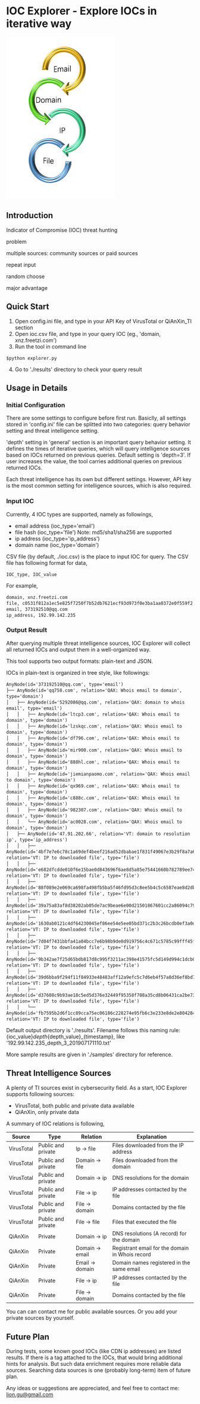 # IOC Explorer - Explore IOCs in iterative way

![illustration](pics/illustration.png)

## Introduction

Indicator of Compromise (IOC) threat hunting

problem

multiple sources: community sources or paid sources

repeat input

random choose

major advantage

## Quick Start

1. Open config.ini file, and type in your API Key of VirusTotal or QiAnXin_TI section
2. Open ioc.csv file, and type in your query IOC (eg., 'domain, xnz.freetzi.com')
3. Run the tool in command line
```
$python explorer.py
```
4. Go to './results' directory to check your query result

## Usage in Details

### Initial Configuration

There are some settings to configure before first run. Basiclly, all settings stored in 'config.ini' file can be splitted into two categories: query behavior setting and threat intelligence setting.

'depth' setting in 'general' section is an important query behavior setting. It defines the times of iterative queries, which will query intelligence sources based on IOCs returned on previous queries. Default setting is 'depth=3'. If user increases the value, the tool carries additional queries on previous returned IOCs. 

Each threat intelligence has its own but different settings. However, API key is the most common setting for intelligence sources, which is also required.

### Input IOC

Currently, 4 IOC types are supported, namely as followings,

- email address (ioc_type='email')
- file hash (ioc_type='file') Note: md5/sha1/sha256 are supported
- ip address (ioc_type='ip_address')
- domain name (ioc_type='domain')

CSV file (by default, ./ioc.csv) is the place to input IOC for query. The CSV file has following format for data,

```
IOC_type, IOC_value
```

For example,

```
domain, xnz.freetzi.com
file, c0531f812a1ec5e825f7250f7b52db7621ecf93d973f0e3ba1aa0372e0f559f2
email, 373192510@qq.com
ip_address, 192.99.142.235
```

### Output Result

After querying multiple threat intelligence sources, IOC Explorer will collect all returned IOCs and output them in a well-organized way.

This tool supports two output formats: plain-text and JSON.

IOCs in plain-text is organized in tree style, like followings:

```
AnyNode(id='373192510@qq.com', type='email')
├── AnyNode(id='qq758.com', relation='QAX: Whois email to domain', type='domain')
│   ├── AnyNode(id='5292086@qq.com', relation='QAX: domain to whois email', type='email')
│   │   ├── AnyNode(id='ltcp3.com', relation='QAX: Whois email to domain', type='domain')
│   │   ├── AnyNode(id='lzskqc.com', relation='QAX: Whois email to domain', type='domain')
│   │   ├── AnyNode(id='df796.com', relation='QAX: Whois email to domain', type='domain')
│   │   ├── AnyNode(id='mir900.com', relation='QAX: Whois email to domain', type='domain')
│   │   ├── AnyNode(id='888hl.com', relation='QAX: Whois email to domain', type='domain')
│   │   ├── AnyNode(id='jiemianpaomo.com', relation='QAX: Whois email to domain', type='domain')
│   │   ├── AnyNode(id='qx969.com', relation='QAX: Whois email to domain', type='domain')
│   │   ├── AnyNode(id='c888c.com', relation='QAX: Whois email to domain', type='domain')
│   │   ├── AnyNode(id='982307.com', relation='QAX: Whois email to domain', type='domain')
│   │   └── AnyNode(id='ac0028.com', relation='QAX: Whois email to domain', type='domain')
│   ├── AnyNode(id='47.91.202.66', relation='VT: domain to resolution ip', type='ip_address')
│   │   ├── AnyNode(id='4bf7e7e6c78c1a69def4beef216ad52dbabae1f831f49067e3b29f8a7a62d71e', relation='VT: IP to downloaded file', type='file')
│   │   ├── AnyNode(id='e682dfcdde010f6e15bae0d843696f6ae8d5a85e75441660b782789ee747f075', relation='VT: IP to downloaded file', type='file')
│   │   ├── AnyNode(id='88f089e2e069ca698fa498fb5ba5f46fd95d3c8ee5b4c5c6587eae8d2db43fe7', relation='VT: IP to downloaded file', type='file')
│   │   ├── AnyNode(id='39a75a83af8d38202ab05de7ac9beae6e00d21501867601cc2a86094c79d6f16', relation='VT: IP to downloaded file', type='file')
│   │   ├── AnyNode(id='1630ab0121c4df64230045ef86ee54e5ee05bd371c2b3c26bcdb0ef3a0d2360f', relation='VT: IP to downloaded file', type='file')
│   │   ├── AnyNode(id='7d04f7431bbfa41a04bcc7e6b98b9de0d919756c4c671c5785c99fff45f16402', relation='VT: IP to downloaded file', type='file')
│   │   ├── AnyNode(id='9b342ae7f25d65bdb817d8c995f3211ac398e41575fc5d149d994c1dcb008f0a', relation='VT: IP to downloaded file', type='file')
│   │   ├── AnyNode(id='39d6bba9f294f11f84933e48483aff12a9efc5c7d6eb4f57a8d36ef8bd71823e', relation='VT: IP to downloaded file', type='file')
│   │   ├── AnyNode(id='d37608c9b93ae18c5ed5d376e32449f95358f708a35cd8b06431ca2be733f87e', relation='VT: IP to downloaded file', type='file')
│   │   └── AnyNode(id='fb7595b2d6f1cc89cca75ec06186c228274e95fb6c3e233e8de2e804284ab8c1', relation='VT: IP to downloaded file', type='file')
```

Default output directory is './results'. Filename follows this naming rule: {ioc_value}_depth_{depth_value}_{timestamp}, like '192.99.142.235_depth_3_201907171110.txt'

More sample results are given in './samples' directory for reference.

## Threat Intelligence Sources

A plenty of TI sources exist in cybersecurity field. As a start, IOC Explorer supports following sources:

- VirusTotal, both public and private data available
- QiAnXin, only private data

A summary of IOC relations is following,

| Source     | Type               | Relation        | Explanation                                     |
| ---------- | ------------------ | --------------- | ----------------------------------------------- |
| VirusTotal | Public and private | Ip -> file      | Files downloaded from the IP address            |
| VirusTotal | Public and private | Domain -> file  | Files downloaded from the domain                |
| VirusTotal | Public and private | Domain -> ip    | DNS resolutions for the domain                  |
| VirusTotal | Public and private | File -> ip      | IP addresses contacted by the file              |
| VirusTotal | Public and private | File -> domain  | Domains contacted by the file                   |
| VirusTotal | Public and private | File -> file    | Files that executed the file                    |
| QiAnXin    | Private            | Domain -> ip    | DNS resolutions (A record) for the domain       |
| QiAnXin    | Private            | Domain -> email | Registrant email for the domain in Whois record |
| QiAnXin    | Private            | Email -> domain | Domain names registered in the same email       |
| QiAnXin    | Private            | File -> ip      | IP addresses contacted by the file              |
| QiAnXin    | Private            | File -> domain  | Domains contacted by the file                   |

You can can contact me for public available sources. Or you add your private sources by yourself.

## Future Plan

During tests, some known good IOCs (like CDN ip addresses) are listed results. If there is a tag attached to the IOCs, that would bring additional hints for analysis. But such data enrichment requires more reliable data sources. Searching data sources is one (probably long-term) item of future plan.

Any ideas or suggestions are appreciated, and feel free to contact me: lion.gu@gmail.com